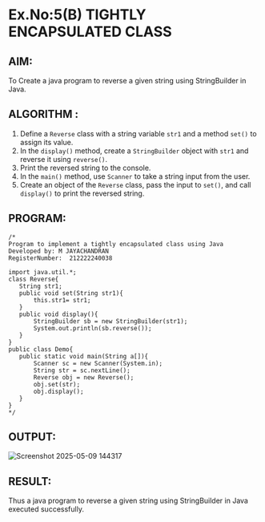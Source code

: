 # Ex.No:5(B) TIGHTLY ENCAPSULATED CLASS

## AIM:
To Create a java program to reverse a given string using StringBuilder in Java.

## ALGORITHM :

1. Define a `Reverse` class with a string variable `str1` and a method `set()` to assign its value.
2. In the `display()` method, create a `StringBuilder` object with `str1` and reverse it using `reverse()`.
3. Print the reversed string to the console.
4. In the `main()` method, use `Scanner` to take a string input from the user.
5. Create an object of the `Reverse` class, pass the input to `set()`, and call `display()` to print the reversed string.




## PROGRAM:
 ```
/*
Program to implement a tightly encapsulated class using Java
Developed by: M JAYACHANDRAN
RegisterNumber:  212222240038

import java.util.*;
class Reverse{
    String str1;
    public void set(String str1){
        this.str1= str1;
    }
    public void display(){
        StringBuilder sb = new StringBuilder(str1);
        System.out.println(sb.reverse());
    }
}
public class Demo{
    public static void main(String a[]){
        Scanner sc = new Scanner(System.in);
        String str = sc.nextLine();
        Reverse obj = new Reverse();
        obj.set(str);
        obj.display();
    }
}
*/
```


## OUTPUT:

![Screenshot 2025-05-09 144317](https://github.com/user-attachments/assets/fd1b3d5d-d42a-4057-86a3-89627b710e19)


## RESULT:
Thus a java program to reverse a given string using StringBuilder in Java executed successfully.




